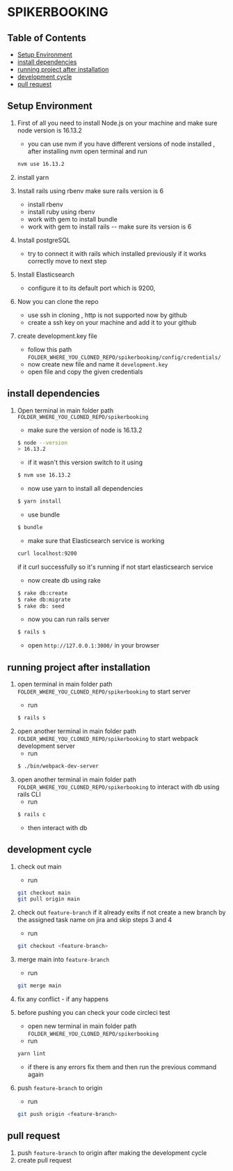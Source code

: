 # SPIKERBOOKING

## Table of Contents

- [Setup Environment](#setupenvironment)
- [install dependencies](#installdependencies)
- [running project after installation](#runningprojectafterinstallation)
- [development cycle](#developmentcycle)
- [pull request](#pullrequest)

<a name="setupenvironment"/>

## Setup Environment

1. First of all you need to install Node.js on your machine and make sure node version is 16.13.2
   - you can use nvm if you have different versions of node installed , after installing nvm open terminal and run
   ```bash
   nvm use 16.13.2
   ```
2. install yarn

3. Install rails using rbenv make sure rails version is 6

   - install rbenv
   - install ruby using rbenv
   - work with gem to install bundle
   - work with gem to install rails -- make sure its version is 6

4. Install postgreSQL

   - try to connect it with rails which installed previously if it works correctly move to next step

5. Install Elasticsearch

   - configure it to its default port which is 9200,

6. Now you can clone the repo

   - use ssh in cloning , http is not supported now by github
   - create a ssh key on your machine and add it to your github

7. create development.key file
   - follow this path `FOLDER_WHERE_YOU_CLONED_REPO/spikerbooking/config/credentials/`
   - now create new file and name it `development.key`
   - open file and copy the given credentials

<a name="installdependencies"/>

## install dependencies

1. Open terminal in main folder path `FOLDER_WHERE_YOU_CLONED_REPO/spikerbooking`

   - make sure the version of node is 16.13.2

   ```bash
   $ node --version
   > 16.13.2
   ```

   - if it wasn't this version switch to it using

   ```bash
   $ nvm use 16.13.2
   ```

   - now use yarn to install all dependencies

   ```bash
   $ yarn install
   ```

   - use bundle

   ```bash
   $ bundle
   ```

   - make sure that Elasticsearch service is working

   ```bash
   curl localhost:9200
   ```

   if it curl successfully so it's running if not start elasticsearch service

   - now create db using rake

   ```bash
   $ rake db:create
   $ rake db:migrate
   $ rake db: seed
   ```

   - now you can run rails server

   ```bash
   $ rails s
   ```

   - open `http://127.0.0.1:3000/` in your browser

<a name="runningprojectafterinstallation"/>

## running project after installation

1. open terminal in main folder path `FOLDER_WHERE_YOU_CLONED_REPO/spikerbooking` to start server
   - run
   ```bash
   $ rails s
   ```
2. open another terminal in main folder path `FOLDER_WHERE_YOU_CLONED_REPO/spikerbooking` to start webpack development server
   - run
   ```bash
   $ ./bin/webpack-dev-server
   ```
3. open another terminal in main folder path `FOLDER_WHERE_YOU_CLONED_REPO/spikerbooking` to interact with db using rails CLI
   - run
   ```bash
   $ rails c
   ```
   - then interact with db

<a name="developmentcycle"/>

## development cycle

1. check out main
   - run
   ```bash
   git checkout main
   git pull origin main
   ```
2. check out `feature-branch` if it already exits if not create a new branch by the assigned task name on jira and skip steps 3 and 4
   - run
   ```bash
   git checkout <feature-branch>
   ```
3. merge main into `feature-branch`
   - run
   ```bash
   git merge main
   ```
4. fix any conflict - if any happens

5. before pushing you can check your code circleci test

   - open new terminal in main folder path `FOLDER_WHERE_YOU_CLONED_REPO/spikerbooking`
   - run

   ```bash
   yarn lint
   ```

   - if there is any errors fix them and then run the previous command again

6. push `feature-branch` to origin
   - run
   ```bash
   git push origin <feature-branch>
   ```

<a name="pullrequest"/>

## pull request

1.  push `feature-branch` to origin after making the development cycle
2.  create pull request

